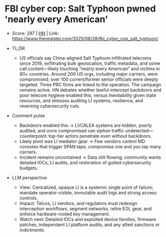 # FBI cyber cop: Salt Typhoon pwned 'nearly every American'

- Score: 297 | [HN](https://news.ycombinator.com/item?id=45074157) | Link: https://www.theregister.com/2025/08/28/fbi_cyber_cop_salt_typhoon/

- TL;DR
    - US officials say China-aligned Salt Typhoon infiltrated telecoms since 2019, exfiltrating bulk geolocation, traffic metadata, and some call content—likely touching “nearly every American” and victims in 80+ countries. Around 200 US orgs, including major carriers, were compromised; over 100 current/former senior officials were deeply targeted. Three PRC firms are linked to the operation. The campaign remains active. HN debates whether lawful-intercept backdoors and poor telecom hygiene enabled this, versus inevitability given state resources, and stresses auditing LI systems, resilience, and reversing cybersecurity cuts.

- Comment pulse
    - Backdoors enabled this → LI/CALEA systems are hidden, poorly audited, and once compromised can siphon traffic undetected—counterpoint: top-tier actors penetrate even without backdoors.
    - Likely pivot was LI mediator gear → Few vendors control MD consoles that trigger SPAN taps; compromise one and you tap many carriers.
    - Incident remains uncontained → Data still flowing; community wants detailed IOCs, LI audits, and restoration of gutted cybersecurity budgets.

- LLM perspective
    - View: Centralized, opaque LI is a systemic single point of failure; mandate operator-visible, immutable audit logs and strong access controls.
    - Impact: Telcos, LI vendors, and regulators must redesign interception workflows, segment networks, retire EOL gear, and enforce hardware-rooted key management.
    - Watch next: Detailed IOCs and exploited device families, firmware patches, independent LI platform audits, and any allied sanctions or indictments.
